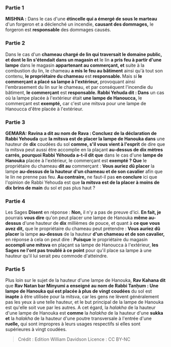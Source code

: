 
### Partie 1
<strong>MISHNA :</strong> Dans le cas d'une <b>étincelle qui a émergé de sous le marteau</b> d'un forgeron et a déclenché un incendie, <b>causant des dommages,</b> le forgeron est <b>responsable</b> des dommages causés.

### Partie 2
Dans le cas d'un <b>chameau chargé de lin qui traversait le domaine public, et dont le lin s'étendait dans un magasin et</b> le lin <b>a pris feu à partir d'une lampe</b> dans le magasin <b>appartenant au commerçant, et</b> suite à la combustion du lin, le chameau <b>a mis le feu au bâtiment</b> ainsi qu'à tout son contenu, <b>le propriétaire du chameau</b> est <b>responsable. </b> Mais si <b>le commerçant a placé sa lampe à l'extérieur,</b> provoquant ainsi l'embrasement du lin sur le chameau, et par conséquent l'incendie du bâtiment, <b>le commerçant</b> est <b>responsable. Rabbi Yehuda dit : Dans</b> un cas où la lampe placée à l'extérieur était <b>une lampe de Hanoucca,</b> le commerçant est <b>exempté,</b> car c'est une mitsva pour une lampe de Hanoucca d'être placée à l'extérieur.

### Partie 3
<strong>GEMARA:</strong> <b>Ravina a dit au nom de Rava : Concluez de la déclaration de Rabbi Yehouda</b> que <b>la mitsva est de placer la lampe de Hanouka dans</b> une hauteur de <b>dix</b> coudées du sol <b>comme, s'il vous vient à l'esprit</b> de dire que la mitsva peut aussi être accomplie en la plaçant <b>au-dessus de dix mètres carrés, pourquoi Rabbi Yéhouda a-t-il dit que</b> dans le cas d'une <b>lampe de Hanouka</b> placée à l'extérieur, le commerçant est <b>exempté ? Que</b> le propriétaire du chameau <b>dit au</b> commerçant : <b>Vous auriez dû placer</b> la lampe <b>au-dessus de la hauteur</b> <b>d'un chameau et de son cavalier</b> afin que le lin ne prenne pas feu. <b>Au contraire,</b> ne faut-il pas <b>en conclure</b> ici que l'opinion de Rabbi Yehouda est que <b>la mitsva est de la placer à moins de dix brins de main</b> du sol et pas plus haut ?

### Partie 4
Les Sages <b>Disent</b> en réponse : <b>Non,</b> il n'y a pas de preuve d'ici. <b>En fait, je</b> pourrais <b>vous dire</b> qu'on peut placer une lampe de Hanouka <b>même au-dessus</b> d'une hauteur de <b>dix</b> millièmes de pouce, et quant à <b>ce que vous avez dit,</b> que le propriétaire du chameau peut prétendre : <b>Vous auriez dû placer</b> la lampe <b>au-dessus</b> de la hauteur <b>d'un chameau et de son cavalier,</b> en réponse à cela on peut dire : <b>Puisque</b> le propriétaire du magasin <b>accompli une mitsva</b> en plaçant sa lampe de Hanoucca à l'extérieur, <b>les Sages ne l'ont pas troublé à ce point</b> pour qu'il place sa lampe à une hauteur qu'il lui serait peu commode d'atteindre.

### Partie 5
Plus loin sur le sujet de la hauteur d'une lampe de Hanouka, <b>Rav Kahana dit</b> que <b>Rav Natan bar Minyumi a enseigné au nom de Rabbi Tanḥum : Une lampe de Hanouka qui est placée à plus de vingt coudées</b> du sol est <b>inapte</b> à être utilisée pour la mitsva, car les gens ne lèvent généralement pas les yeux à une telle hauteur, et le but principal de la lampe de Hanouka est qu'elle soit vue par les autres. A cet égard, la <i>halakha</i> de la hauteur d'une lampe de Hanouka est <b>comme</b> la <i>halakha</i> de la hauteur d'une <b>sukka</i> et</b> la <i>halakha</i> de la hauteur d'une poutre transversale à l'entrée d'une <b>ruelle,</b> qui sont impropres à leurs usages respectifs si elles sont supérieures à vingt coudées.

>Crédit : Edition William Davidson
>Licence : CC BY-NC